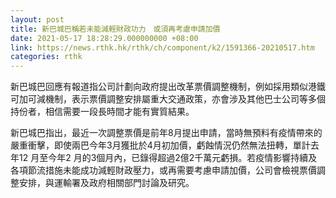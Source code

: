 ```yaml
---
layout: post
title: 新巴城巴稱若未能減輕財政功力　或須再考慮申請加價
date: 2021-05-17 18:28:29.000000000 +08:00
link: https://news.rthk.hk/rthk/ch/component/k2/1591366-20210517.htm
categories: rthk
---
```


新巴城巴回應有報道指公司計劃向政府提出改革票價調整機制，例如採用類似港鐵可加可減機制，表示票價調整安排屬重大交通政策，亦會涉及其他巴士公司等多個持份者，相信需要一段長時間才能有實質結果。

新巴城巴指出，最近一次調整票價是前年8月提出申請，當時無預料有疫情帶來的嚴重衝擊，即使兩巴今年3月獲批於4月初加價，虧蝕情況仍然無法扭轉，單計去年12 月至今年2 月的3個月內，已錄得超過2億2千萬元虧損。若疫情影響持續及各項節流措施未能成功減輕財政壓力，或再需要考慮申請加價，公司會檢視票價調整安排，與運輸署及政府相關部門討論及研究。
